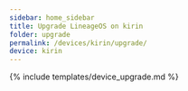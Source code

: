 ```yaml
---
sidebar: home_sidebar
title: Upgrade LineageOS on kirin
folder: upgrade
permalink: /devices/kirin/upgrade/
device: kirin
---
```

{% include templates/device_upgrade.md %}
